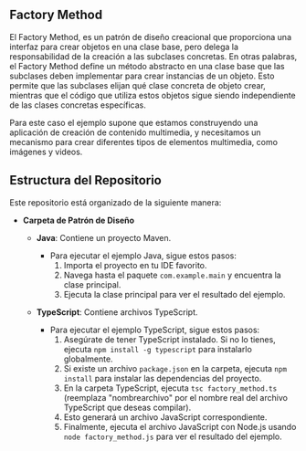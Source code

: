 ## Factory Method

El Factory Method, es un patrón de diseño creacional que proporciona una interfaz para crear objetos en una clase base, pero delega la responsabilidad de la creación a las subclases concretas. En otras palabras, el Factory Method define un método abstracto en una clase base que las subclases deben implementar para crear instancias de un objeto. Esto permite que las subclases elijan qué clase concreta de objeto crear, mientras que el código que utiliza estos objetos sigue siendo independiente de las clases concretas específicas.

Para este caso el ejemplo supone que estamos construyendo una aplicación de creación de contenido multimedia, y necesitamos un mecanismo para crear diferentes tipos de elementos multimedia, como imágenes y videos.

## Estructura del Repositorio

Este repositorio está organizado de la siguiente manera:

- **Carpeta de Patrón de Diseño**
  - **Java**: Contiene un proyecto Maven.
    - Para ejecutar el ejemplo Java, sigue estos pasos:
      1. Importa el proyecto en tu IDE favorito.
      2. Navega hasta el paquete `com.example.main` y encuentra la clase principal.
      3. Ejecuta la clase principal para ver el resultado del ejemplo.

  - **TypeScript**: Contiene archivos TypeScript.
    - Para ejecutar el ejemplo TypeScript, sigue estos pasos:
      1. Asegúrate de tener TypeScript instalado. Si no lo tienes, ejecuta `npm install -g typescript` para instalarlo globalmente.
      2. Si existe un archivo `package.json` en la carpeta, ejecuta `npm install` para instalar las dependencias del proyecto.
      3. En la carpeta TypeScript, ejecuta `tsc factory_method.ts` (reemplaza "nombrearchivo" por el nombre real del archivo TypeScript que deseas compilar).
      4. Esto generará un archivo JavaScript correspondiente.
      5. Finalmente, ejecuta el archivo JavaScript con Node.js usando `node factory_method.js` para ver el resultado del ejemplo.
